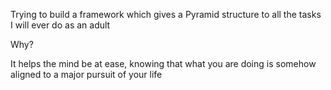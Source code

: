
Trying to build a framework which gives a Pyramid structure to all the tasks I will ever do as an adult


Why?


It helps the mind be at ease, knowing that what you are doing is somehow aligned to a major pursuit of your life

